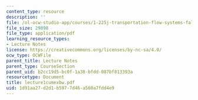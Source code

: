 ```yaml
---
content_type: resource
description: ''
file: /ol-ocw-studio-app/courses/1-225j-transportation-flow-systems-fall-2002/1d91aa27d2d1b5977d46a560a7fdd4e9_lecture1cumexbw.pdf
file_size: 29898
file_type: application/pdf
learning_resource_types:
- Lecture Notes
license: https://creativecommons.org/licenses/by-nc-sa/4.0/
ocw_type: OCWFile
parent_title: Lecture Notes
parent_type: CourseSection
parent_uid: b2cc19d5-bc0f-1a38-bfdd-087bf813393a
resourcetype: Document
title: lecture1cumexbw.pdf
uid: 1d91aa27-d2d1-b597-7d46-a560a7fdd4e9
---
```

